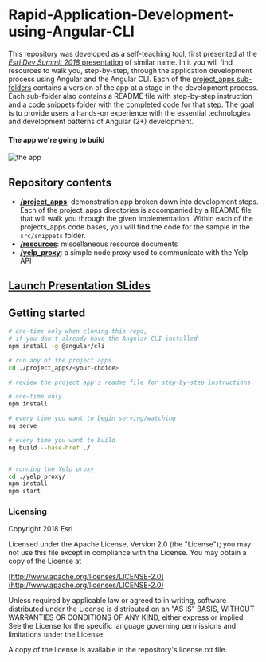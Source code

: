 # Rapid-Application-Development-using-Angular-CLI
This repository was developed as a self-teaching tool, first presented at the [*Esri Dev Summit 2018* presentation](https://devsummit2018.schedule.esri.com/schedule/433914485) of similar name.
In it you will find resources  to walk you, step-by-step, through the application
development process using Angular and the Angular CLI.  Each of the [project_apps sub-folders](https://github.com/sean-olson-e/Rapid-Application-Development-using-Angular-CLI/tree/master/project_apps)
contains a version of the app at a stage in the development process.  Each sub-folder also contains a README file with
step-by-step instruction and a code snippets folder with the completed code for that step. The goal is to provide users
a hands-on experience with the essential technologies and development patterns of Angular (2+) development.


#### The app we're going to build

![the app](https://github.com/sean-olson-e/Rapid-Application-Development-using-Angular-CLI/blob/master/resources/img/app_screen_shot.jpg)

## Repository contents
* **[/project_apps](https://github.com/sean-olson-e/Rapid-Application-Development-using-Angular-CLI/tree/master/project_apps)**: demonstration app broken down into development steps. Each of the project_apps directories is accompanied by a README file that will walk you through the given implementation.  Within each of the projects_apps code bases, you will find the code for the sample in the ```src/snippets``` folder.
* **[/resources](https://github.com/sean-olson-e/Rapid-Application-Development-using-Angular-CLI/tree/master/resources)**: miscellaneous resource documents
* **[/yelp_proxy](https://github.com/sean-olson-e/Rapid-Application-Development-using-Angular-CLI/tree/master/yelp_proxy)**: a simple node proxy used to communicate with the Yelp API

## [Launch Presentation SLides](https://sean-olson-e.github.io/Rapid-Application-Development-using-Angular-CLI/#/)

## Getting started

```bash
# one-time only when cloning this repo,
# if you don't already have the Angular CLI installed
npm install -g @angular/cli

# run any of the project apps
cd ./project_apps/<your-choice>

# review the project_app's readme file for step-by-step instructions

# one-time only
npm install

# every time you want to begin serving/watching
ng serve

# every time you want to build
ng build --base-href ./


# running the Yelp proxy
cd ./yelp_proxy/
npm install
npm start

```

### Licensing

Copyright 2018 Esri

Licensed under the Apache License, Version 2.0 (the "License"); you may not use this file except in compliance with the License. You may obtain a copy of the License at

[http://www.apache.org/licenses/LICENSE-2.0](http://www.apache.org/licenses/LICENSE-2.0)

Unless required by applicable law or agreed to in writing, software distributed under the License is distributed on an "AS IS" BASIS, WITHOUT WARRANTIES OR CONDITIONS OF ANY KIND, either express or implied. See the License for the specific language governing permissions and limitations under the License.

A copy of the license is available in the repository's license.txt file.
